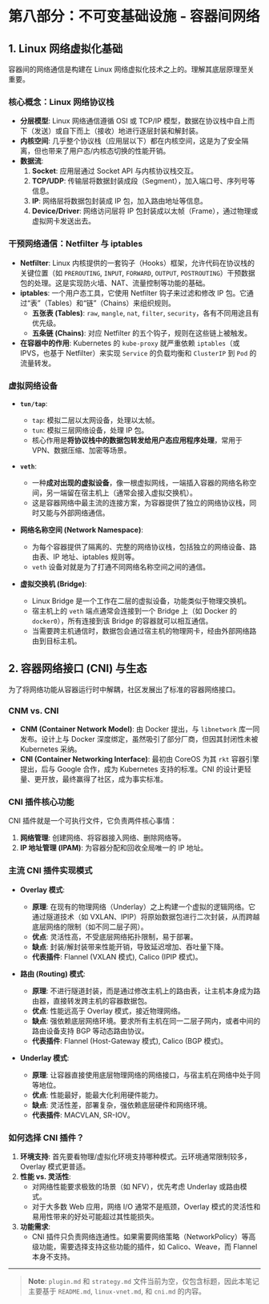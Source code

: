 # 第八部分：不可变基础设施 - 容器间网络

## 1. Linux 网络虚拟化基础

容器间的网络通信是构建在 Linux 网络虚拟化技术之上的。理解其底层原理至关重要。

### 核心概念：Linux 网络协议栈

- **分层模型**: Linux 网络通信遵循 OSI 或 TCP/IP 模型，数据在协议栈中自上而下（发送）或自下而上（接收）地进行逐层封装和解封装。
- **内核空间**: 几乎整个协议栈（应用层以下）都在内核空间，这是为了安全隔离，但也带来了用户态/内核态切换的性能开销。
- **数据流**:
  1.  **Socket**: 应用层通过 Socket API 与内核协议栈交互。
  2.  **TCP/UDP**: 传输层将数据封装成段（Segment），加入端口号、序列号等信息。
  3.  **IP**: 网络层将数据包封装成 IP 包，加入路由地址等信息。
  4.  **Device/Driver**: 网络访问层将 IP 包封装成以太帧（Frame），通过物理或虚拟网卡发送出去。

### 干预网络通信：Netfilter 与 iptables

- **Netfilter**: Linux 内核提供的一套钩子（Hooks）框架，允许代码在协议栈的关键位置（如 `PREROUTING`, `INPUT`, `FORWARD`, `OUTPUT`, `POSTROUTING`）干预数据包的处理。这是实现防火墙、NAT、流量控制等功能的基础。
- **iptables**: 一个用户态工具，它使用 Netfilter 钩子来过滤和修改 IP 包。它通过“表”（Tables）和“链”（Chains）来组织规则。
  - **五张表 (Tables)**: `raw`, `mangle`, `nat`, `filter`, `security`，各有不同用途且有优先级。
  - **五条链 (Chains)**: 对应 Netfilter 的五个钩子，规则在这些链上被触发。
- **在容器中的作用**: Kubernetes 的 `kube-proxy` 就严重依赖 `iptables`（或 IPVS，也基于 Netfilter）来实现 `Service` 的负载均衡和 `ClusterIP` 到 `Pod` 的流量转发。

### 虚拟网络设备

- **`tun/tap`**:
  - `tap`: 模拟二层以太网设备，处理以太帧。
  - `tun`: 模拟三层网络设备，处理 IP 包。
  - 核心作用是**将协议栈中的数据包转发给用户态应用程序处理**，常用于 VPN、数据压缩、加密等场景。
- **`veth`**:

  - 一种**成对出现的虚拟设备**，像一根虚拟网线，一端插入容器的网络名称空间，另一端留在宿主机上（通常会接入虚拟交换机）。
  - 这是容器网络中最主流的连接方案，为容器提供了独立的网络协议栈，同时又能与外部网络通信。

- **网络名称空间 (Network Namespace)**:

  - 为每个容器提供了隔离的、完整的网络协议栈，包括独立的网络设备、路由表、IP 地址、iptables 规则等。
  - `veth` 设备对就是为了打通不同网络名称空间之间的通信。

- **虚拟交换机 (Bridge)**:
  - Linux Bridge 是一个工作在二层的虚拟设备，功能类似于物理交换机。
  - 宿主机上的 `veth` 端点通常会连接到一个 Bridge 上（如 Docker 的 `docker0`），所有连接到该 Bridge 的容器就可以相互通信。
  - 当需要跨主机通信时，数据包会通过宿主机的物理网卡，经由外部网络路由到目标主机。

## 2. 容器网络接口 (CNI) 与生态

为了将网络功能从容器运行时中解耦，社区发展出了标准的容器网络接口。

### CNM vs. CNI

- **CNM (Container Network Model)**: 由 Docker 提出，与 `libnetwork` 库一同发布。设计上与 Docker 深度绑定，虽然吸引了部分厂商，但因其封闭性未被 Kubernetes 采纳。
- **CNI (Container Networking Interface)**: 最初由 CoreOS 为其 `rkt` 容器引擎提出，后与 Google 合作，成为 Kubernetes 支持的标准。CNI 的设计更轻量、更开放，最终赢得了社区，成为事实标准。

### CNI 插件核心功能

CNI 插件就是一个可执行文件，它负责两件核心事情：

1.  **网络管理**: 创建网络、将容器接入网络、删除网络等。
2.  **IP 地址管理 (IPAM)**: 为容器分配和回收全局唯一的 IP 地址。

### 主流 CNI 插件实现模式

- **Overlay 模式**:

  - **原理**: 在现有的物理网络（Underlay）之上构建一个虚拟的逻辑网络。它通过隧道技术（如 VXLAN、IPIP）将原始数据包进行二次封装，从而跨越底层网络的限制（如不同二层子网）。
  - **优点**: 灵活性高，不受底层网络拓扑限制，易于部署。
  - **缺点**: 封装/解封装带来性能开销，导致延迟增加、吞吐量下降。
  - **代表插件**: Flannel (VXLAN 模式), Calico (IPIP 模式)。

- **路由 (Routing) 模式**:

  - **原理**: 不进行隧道封装，而是通过修改主机上的路由表，让主机本身成为路由器，直接转发跨主机的容器数据包。
  - **优点**: 性能远高于 Overlay 模式，接近物理网络。
  - **缺点**: 强依赖底层网络环境。要求所有主机在同一二层子网内，或者中间的路由设备支持 BGP 等动态路由协议。
  - **代表插件**: Flannel (Host-Gateway 模式), Calico (BGP 模式)。

- **Underlay 模式**:
  - **原理**: 让容器直接使用底层物理网络的网络接口，与宿主机在网络中处于同等地位。
  - **优点**: 性能最好，能最大化利用硬件能力。
  - **缺点**: 灵活性差，部署复杂，强依赖底层硬件和网络环境。
  - **代表插件**: MACVLAN, SR-IOV。

### 如何选择 CNI 插件？

1.  **环境支持**: 首先要看物理/虚拟化环境支持哪种模式。云环境通常限制较多，Overlay 模式更普适。
2.  **性能 vs. 灵活性**:
    - 对网络性能要求极致的场景（如 NFV），优先考虑 Underlay 或路由模式。
    - 对于大多数 Web 应用，网络 I/O 通常不是瓶颈，Overlay 模式的灵活性和易用性带来的好处可能超过其性能损失。
3.  **功能需求**:
    - CNI 插件只负责网络连通性。如果需要网络策略（NetworkPolicy）等高级功能，需要选择支持这些功能的插件，如 Calico、Weave，而 Flannel 本身不支持。

---

> **Note**: `plugin.md` 和 `strategy.md` 文件当前为空，仅包含标题，因此本笔记主要基于 `README.md`, `linux-vnet.md`, 和 `cni.md` 的内容。
